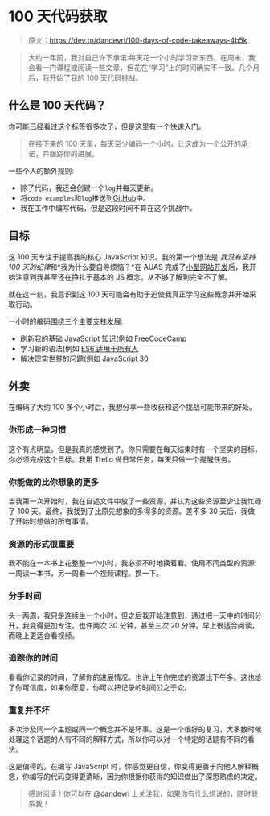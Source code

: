 # 100 天代码获取

> 原文：<https://dev.to/dandevri/100-days-of-code-takeaways-4b5k>

> 大约一年前，我对自己许下承诺:每天花一个小时学习新东西。在周末，我会看一门课程或阅读一些文章，但花在“学习”上的时间确实不一致。几个月后，我开始了我的 100 天代码挑战。

## 什么是 100 天代码？

你可能已经看过这个标签很多次了，但是这里有一个快速入门。

> 在接下来的 100 天里，每天至少编码一个小时。让这成为一个公开的承诺，并跟踪你的进展。

一些个人的额外规则:

*   除了代码，我还会创建一个`log`并每天更新。
*   将`code examples`和`log`推送到[GitHub](https://github.com/dandevri/cod.es)中。
*   我在工作中编写代码，但是这段时间不算在这个挑战中。

## 目标

这 100 天专注于提高我的核心 JavaScript 知识。我的第一个想法是:*我没有坚持 100 天的纪律*和*我为什么要自寻烦恼？*在 AUAS 完成了[小型网站开发](https://everythingweb.org/)后，我开始注意到我甚至还在挣扎于基本的 JS 概念。从不够了解到完全不了解。

就在这一刻，我意识到这 100 天可能会有助于迫使我真正学习这些概念并开始采取行动。

一小时的编码围绕三个主要支柱发展:

*   刷新我的基础 JavaScript 知识(例如 [FreeCodeCamp](https://www.freecodecamp.org/)
*   学习新的语法(例如 [ES6 适用于所有人](https://es6.io/)
*   解决现实世界的问题(例如 [JavaScript 30](https://javascript30.com/)

## 外卖

在编码了大约 100 多个小时后，我想分享一些收获和这个挑战可能带来的好处。

### 你形成一种习惯

这个有点明显，但是我真的感觉到了。你只需要在每天结束时有一个坚实的目标，你必须完成这个目标。我用 Trello 做日常任务，每天只做一个提醒任务。

### 你能做的比你想象的更多

当我第一次开始时，我在自述文件中放了一些资源，并认为这些资源至少让我忙碌了 100 天。最终，我找到了比原先想象的多得多的资源。差不多 30 天后，我做了开始时想做的所有事情。

### 资源的形式很重要

我不能在一本书上花整整一个小时，我必须不时地换着看。使用不同类型的资源:一周读一本书，另一周看一个视频课程。换一下。

### 分手时间

头一两周，我只是连续坐一个小时，但之后我开始注意到，通过把一天中的时间分开，我变得更加专注。也许两次 30 分钟，甚至三次 20 分钟。早上很适合阅读，而晚上更适合看视频。

### 追踪你的时间

看看你记录的时间，了解你的进展情况。也许上午你完成的资源比下午多。这也给了你可信度，如果你愿意，你可以把记录的时间公之于众。

### 重复并不坏

多次涉及同一个主题或同一个概念并不是坏事。这是一个很好的复习，大多数时候处理这个话题的人有不同的解释方式，所以你可以对一个特定的话题有不同的看法。

这是值得的。在编写 JavaScript 时，你感觉更自信，你变得更善于向他人解释概念，你编写的代码变得更清晰，因为你根据你获得的知识做出了深思熟虑的决定。

> 感谢阅读！你可以在 [@dandevri](https://dev.to/dandevri) 上关注我，如果你有什么想说的，随时联系我！